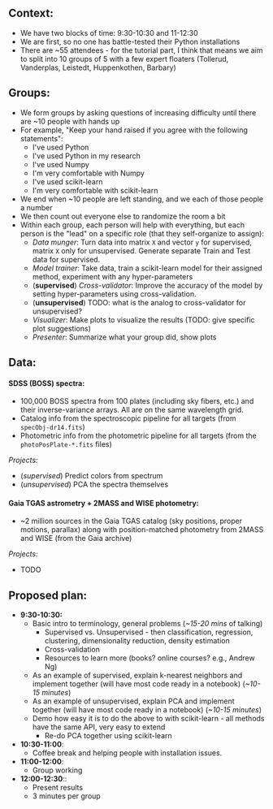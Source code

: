 
## Context:

* We have two blocks of time: 9:30-10:30 and 11-12:30
* We are first, so no one has battle-tested their Python installations
* There are ~55 attendees - for the tutorial part, I think that means we aim to
  split into 10 groups of 5 with a few expert floaters (Tollerud, Vanderplas,
  Leistedt, Huppenkothen, Barbary)

## Groups:

* We form groups by asking questions of increasing difficulty until there are
  ~10 people with hands up
* For example, "Keep your hand raised if you agree with the following
  statements":
    * I've used Python
    * I've used Python in my research
    * I've used Numpy
    * I'm very comfortable with Numpy
    * I've used scikit-learn
    * I'm very comfortable with scikit-learn
* We end when ~10 people are left standing, and we each of those people a number
* We then count out everyone else to randomize the room a bit
* Within each group, each person will help with everything, but each person is
  the "lead" on a specific role (that they self-organize to assign):
    * *Data munger*: Turn data into matrix `X` and vector `y` for supervised,
      matrix `X` only for unsupervised. Generate separate Train and Test data
      for supervised.
    * *Model trainer*: Take data, train a scikit-learn model for their assigned
      method, experiment with any hyper-parameters
    * (**supervised**) *Cross-validator*: Improve the accuracy of the model by
      setting hyper-parameters using cross-validation.
    * (**unsupervised**) TODO: what is the analog to cross-validator for
      unsupervised?
    * *Visualizer*: Make plots to visualize the results (TODO: give specific
      plot suggestions)
    * *Presenter*: Summarize what your group did, show plots

## Data:

#### SDSS (BOSS) spectra:

* 100,000 BOSS spectra from 100 plates (including sky fibers, etc.) and their
  inverse-variance arrays. All are on the same wavelength grid.
* Catalog info from the spectroscopic pipeline for all targets (from
  `specObj-dr14.fits`)
* Photometric info from the photometric pipeline for all targets (from the
  `photoPosPlate-*.fits` files)

*Projects:*

* (*supervised*) Predict colors from spectrum
* (*unsupervised*) PCA the spectra themselves

#### Gaia TGAS astrometry + 2MASS and WISE photometry:

* ~2 million sources in the Gaia TGAS catalog (sky positions, proper motions,
  parallax) along with position-matched photometry from 2MASS and WISE (from the
  Gaia archive)

*Projects:*

* TODO

## Proposed plan:

* **9:30-10:30:**
    * Basic intro to terminology, general problems (*~15-20 mins* of talking)
        * Supervised vs. Unsupervised - then classification, regression,
          clustering, dimensionality reduction, density estimation
        * Cross-validation
        * Resources to learn more (books? online courses? e.g., Andrew Ng)
    * As an example of supervised, explain k-nearest neighbors and implement
      together (will have most code ready in a notebook) (*~10-15 minutes*)
    * As an example of unsupervised, explain PCA and implement together (will
      have most code ready in a notebook) (*~10-15 minutes*)
    * Demo how easy it is to do the above to with scikit-learn - all methods
      have the same API, very easy to extend
        * Re-do PCA together using scikit-learn
* **10:30-11:00**:
    * Coffee break and helping people with installation issues.
* **11:00-12:00**:
    * Group working
* **12:00-12:30**::
    * Present results
    * 3 minutes per group
